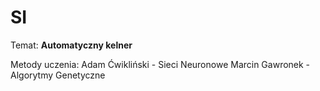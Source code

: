 # SI

Temat: <b>Automatyczny kelner</b>

Metody uczenia:
Adam Ćwikliński - Sieci Neuronowe
Marcin Gawronek - Algorytmy Genetyczne
